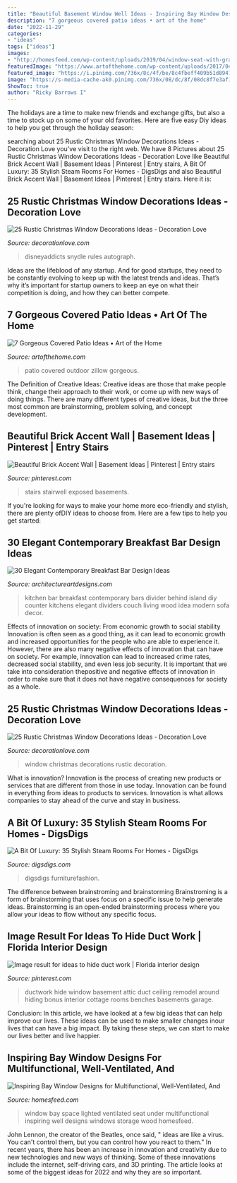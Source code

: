 ```yaml
---
title: "Beautiful Basement Window Well Ideas - Inspiring Bay Window Designs For Multifunctional, Well-ventilated, And"
description: "7 gorgeous covered patio ideas • art of the home"
date: "2022-11-29"
categories:
- "ideas"
tags: ["ideas"]
images:
- "http://homesfeed.com/wp-content/uploads/2019/04/window-seat-with-gray-cushion-and-pillows-wood-finish-wall-glass-windows-and-under-storage-solution.jpg"
featuredImage: "https://www.artofthehome.com/wp-content/uploads/2017/04/02-Outdoor-Covered-Patio-Ideas.jpg"
featured_image: "https://i.pinimg.com/736x/8c/4f/be/8c4fbeff409b51d8947a79dea832898c.jpg"
image: "https://s-media-cache-ak0.pinimg.com/736x/08/dc/8f/08dc8f7e3af1b197330917b4facab8c5.jpg"
ShowToc: true
author: "Ricky Barrows I"
---
```



The holidays are a time to make new friends and exchange gifts, but also a time to stock up on some of your old favorites. Here are five easy Diy ideas to help you get through the holiday season: 

	

		
searching about 25 Rustic Christmas Window Decorations Ideas - Decoration Love you've visit to the right web. We have 8 Pictures about 25 Rustic Christmas Window Decorations Ideas - Decoration Love like Beautiful Brick Accent Wall | Basement Ideas | Pinterest | Entry stairs, A Bit Of Luxury: 35 Stylish Steam Rooms For Homes - DigsDigs and also Beautiful Brick Accent Wall | Basement Ideas | Pinterest | Entry stairs. Here it is:
		
    
## 25 Rustic Christmas Window Decorations Ideas - Decoration Love

<img loading=lazy src="https://www.decorationlove.com/wp-content/uploads/2016/11/Walt-Disney-World-Window-Decorations-1.jpg" onerror="this.onerror=null;this.src='https://tse4.mm.bing.net/th?id=OIP.bL_pUHB0FhUW6mIPBP-FdwHaJ4&amp;pid=15.1';" alt="25 Rustic Christmas Window Decorations Ideas - Decoration Love">

_Source: decorationlove.com_

>disneyaddicts snydle rules autograph. 

	

Ideas are the lifeblood of any startup. And for good startups, they need to be constantly evolving to keep up with the latest trends and ideas. That’s why it’s important for startup owners to keep an eye on what their competition is doing, and how they can better compete.

    
## 7 Gorgeous Covered Patio Ideas • Art Of The Home

<img loading=lazy src="https://www.artofthehome.com/wp-content/uploads/2017/04/02-Outdoor-Covered-Patio-Ideas.jpg" onerror="this.onerror=null;this.src='https://tse3.mm.bing.net/th?id=OIP.SdXMi1I9a_JcB2e-G7aUiwHaLB&amp;pid=15.1';" alt="7 Gorgeous Covered Patio Ideas • Art of the Home">

_Source: artofthehome.com_

>patio covered outdoor zillow gorgeous. 

	

The Definition of Creative Ideas:
Creative ideas are those that make people think, change their approach to their work, or come up with new ways of doing things. There are many different types of creative ideas, but the three most common are brainstorming, problem solving, and concept development.

    
## Beautiful Brick Accent Wall | Basement Ideas | Pinterest | Entry Stairs

<img loading=lazy src="https://s-media-cache-ak0.pinimg.com/736x/08/dc/8f/08dc8f7e3af1b197330917b4facab8c5.jpg" onerror="this.onerror=null;this.src='https://tse2.mm.bing.net/th?id=OIP.kDV18oJluhB87-Lg1atEfgHaJ4&amp;pid=15.1';" alt="Beautiful Brick Accent Wall | Basement Ideas | Pinterest | Entry stairs">

_Source: pinterest.com_

>stairs stairwell exposed basements. 

	

If you're looking for ways to make your home more eco-friendly and stylish, there are plenty ofDIY ideas to choose from. Here are a few tips to help you get started: 

    
## 30 Elegant Contemporary Breakfast Bar Design Ideas

<img loading=lazy src="http://www.architectureartdesigns.com/wp-content/uploads/2014/01/659.jpg" onerror="this.onerror=null;this.src='https://tse3.mm.bing.net/th?id=OIP.CdzJGt1fHDJ6vFFveWICcAHaLI&amp;pid=15.1';" alt="30 Elegant Contemporary Breakfast Bar Design Ideas">

_Source: architectureartdesigns.com_

>kitchen bar breakfast contemporary bars divider behind island diy counter kitchens elegant dividers couch living wood idea modern sofa decor. 

	

Effects of innovation on society: From economic growth to social stability
Innovation is often seen as a good thing, as it can lead to economic growth and increased opportunities for the people who are able to experience it. However, there are also many negative effects of innovation that can have on society. For example, innovation can lead to increased crime rates, decreased social stability, and even less job security. It is important that we take into consideration thepositive and negative effects of innovation in order to make sure that it does not have negative consequences for society as a whole.

    
## 25 Rustic Christmas Window Decorations Ideas - Decoration Love

<img loading=lazy src="http://www.decorationlove.com/wp-content/uploads/2016/11/Rustic-Christmas-Decorations-Window.jpg" onerror="this.onerror=null;this.src='https://tse4.mm.bing.net/th?id=OIP.1Jzwi_Mtvm7_ytDQ8COQVwHaLG&amp;pid=15.1';" alt="25 Rustic Christmas Window Decorations Ideas - Decoration Love">

_Source: decorationlove.com_

>window christmas decorations rustic decoration. 

	

What is innovation?
Innovation is the process of creating new products or services that are different from those in use today. Innovation can be found in everything from ideas to products to services. Innovation is what allows companies to stay ahead of the curve and stay in business.

    
## A Bit Of Luxury: 35 Stylish Steam Rooms For Homes - DigsDigs

<img loading=lazy src="https://www.digsdigs.com/photos/stylish-steam-rooms-for-homes-22-554x738.jpg" onerror="this.onerror=null;this.src='https://tse1.mm.bing.net/th?id=OIP.vE2nR8xpZTS-Yu9MPrJSFgHaJ3&amp;pid=15.1';" alt="A Bit Of Luxury: 35 Stylish Steam Rooms For Homes - DigsDigs">

_Source: digsdigs.com_

>digsdigs furniturefashion. 

	

The difference between brainstroming and brainstorming
Brainstroming is a form of brainstorming that uses focus on a specific issue to help generate ideas. Brainstorming is an open-ended brainstorming process where you allow your ideas to flow without any specific focus.

    
## Image Result For Ideas To Hide Duct Work | Florida Interior Design

<img loading=lazy src="https://i.pinimg.com/736x/8c/4f/be/8c4fbeff409b51d8947a79dea832898c.jpg" onerror="this.onerror=null;this.src='https://tse3.mm.bing.net/th?id=OIP.1PCFrFHT91zXrHcVbyppLQHaJ4&amp;pid=15.1';" alt="Image result for ideas to hide duct work | Florida interior design">

_Source: pinterest.com_

>ductwork hide window basement attic duct ceiling remodel around hiding bonus interior cottage rooms benches basements garage. 

	

Conclusion:
In this article, we have looked at a few big ideas that can help improve our lives. These ideas can be used to make smaller changes inour lives that can have a big impact. By taking these steps, we can start to make our lives better and live happier.

    
## Inspiring Bay Window Designs For Multifunctional, Well-Ventilated, And

<img loading=lazy src="http://homesfeed.com/wp-content/uploads/2019/04/window-seat-with-gray-cushion-and-pillows-wood-finish-wall-glass-windows-and-under-storage-solution.jpg" onerror="this.onerror=null;this.src='https://tse3.mm.bing.net/th?id=OIP.PouDnEWGSFYv-hT5zvHSCwHaLH&amp;pid=15.1';" alt="Inspiring Bay Window Designs for Multifunctional, Well-Ventilated, And">

_Source: homesfeed.com_

>window bay space lighted ventilated seat under multifunctional inspiring well designs windows storage wood homesfeed. 

	

John Lennon, the creator of the Beatles, once said, " ideas are like a virus. You can't control them, but you can control how you react to them." In recent years, there has been an increase in innovation and creativity due to new technologies and new ways of thinking. Some of these innovations include the internet, self-driving cars, and 3D printing. The article looks at some of the biggest ideas for 2022 and why they are so important.

